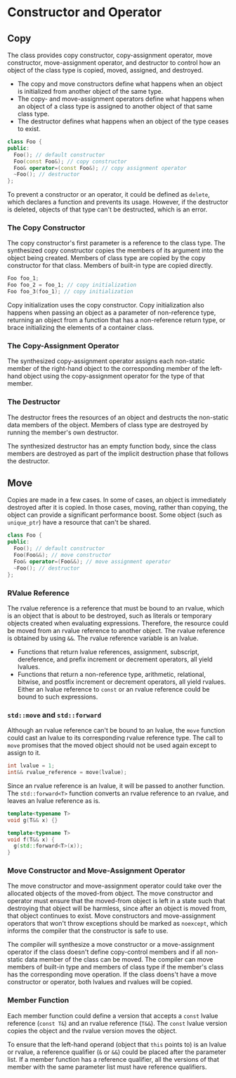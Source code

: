 # Constructor and Operator

## Copy

The class provides copy constructor, copy-assignment operator, move constructor, move-assignment operator, and destructor to control how an object of the class type is copied, moved, assigned, and destroyed.

- The copy and move constructors define what happens when an object is initialized from another object of the same type.
- The copy- and move-assignment operators define what happens when an object of a class type is assigned to another object of that same class type.
- The destructor defines what happens when an object of the type ceases to exist.

```cpp
class Foo {
public:
  Foo(); // default constructor
  Foo(const Foo&); // copy constructor
  Foo& operator=(const Foo&); // copy assignment operator
  ~Foo(); // destructor
};
```

To prevent a constructor or an operator, it could be defined as `delete`, which declares a function and prevents its usage. However, if the destructor is deleted, objects of that type can't be destructed, which is an error.

### The Copy Constructor

The copy constructor's first parameter is a reference to the class type. The synthesized copy constructor copies the members of its argument into the object being created. Members of class type are copied by the copy constructor for that class. Members of built-in type are copied directly.

```cpp
Foo foo_1;
Foo foo_2 = foo_1; // copy initialization
Foo foo_3(foo_1); // copy initialization
```

Copy initialization uses the copy constructor. Copy initialization also happens when passing an object as a parameter of non-reference type, returning an object from a function that has a non-reference return type, or brace initializing the elements of a container class.

### The Copy-Assignment Operator

The synthesized copy-assignment operator assigns each non-static member of the right-hand object to the corresponding member of the left-hand object using the copy-assignment operator for the type of that member.

### The Destructor

The destructor frees the resources of an object and destructs the non-static data members of the object. Members of class type are destroyed by running the member's own destructor.

The synthesized destructor has an empty function body, since the class members are destroyed as part of the implicit destruction phase that follows the destructor.

## Move

Copies are made in a few cases. In some of cases, an object is immediately destroyed after it is copied. In those cases, moving, rather than copying, the object can provide a significant performance boost. Some object (such as `unique_ptr`) have a resource that can't be shared.

```cpp
class Foo {
public:
  Foo(); // default constructor
  Foo(Foo&&); // move constructor
  Foo& operator=(Foo&&); // move assignment operator
  ~Foo(); // destructor
};
```

### RValue Reference

The rvalue reference is a reference that must be bound to an rvalue, which is an object that is about to be destroyed, such as literals or temporary objects created when evaluating expressions. Therefore, the resource could be moved from an rvalue reference to another object. The rvalue reference is obtained by using `&&`. The rvalue reference variable is an lvalue.

- Functions that return lvalue references, assignment, subscript, dereference, and prefix increment or decrement operators, all yield lvalues.
- Functions that return a non-reference type, arithmetic, relational, bitwise, and postfix increment or decrement operators, all yield rvalues. Either an lvalue reference to `const` or an rvalue reference could be bound to such expressions.

### `std::move` and `std::forward`

Although an rvalue reference can't be bound to an lvalue, the `move` function could cast an lvalue to its corresponding rvalue reference type. The call to `move` promises that the moved object should not be used again except to assign to it.

```cpp
int lvalue = 1;
int&& rvalue_reference = move(lvalue);
```

Since an rvalue reference is an lvalue, it will be passed to another function. The `std::forward<T>` function converts an rvalue reference to an rvalue, and leaves an lvalue reference as is.

```cpp
template<typename T>
void g(T&& x) {}

template<typename T>
void f(T&& x) {
  g(std::forward<T>(x));
}
```

### Move Constructor and Move-Assignment Operator

The move constructor and move-assignment operator could take over the allocated objects of the moved-from object. The move constructor and operator must ensure that the moved-from object is left in a state such that destroying that object will be harmless, since after an object is moved from, that object continues to exist. Move constructors and move-assignment operators that won't throw exceptions should be marked as `noexcept`, which informs the compiler that the constructor is safe to use.

The compiler will synthesize a move constructor or a move-assignment operator if the class doesn't define copy-control members and if all non-static data member of the class can be moved. The compiler can move members of built-in type and members of class type if the member's class has the corresponding move operation. If the class doens't have a move constructor or operator, both lvalues and rvalues will be copied.

### Member Function

Each member function could define a version that accepts a `const` lvalue reference (`const T&`) and an rvalue reference (`T&&`). The `const` lvalue version copies the object and the rvalue version moves the object.

To ensure that the left-hand operand (object that `this` points to) is an lvalue or rvalue, a reference qualifier (`&` or `&&`) could be placed after the parameter list. If a member function has a reference qualifier, all the versions of that member with the same parameter list must have reference qualifiers.
